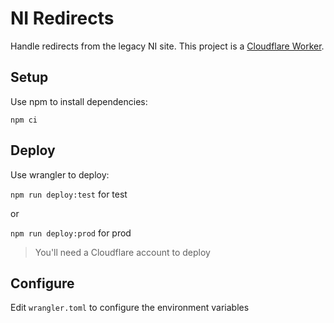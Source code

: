 # NI Redirects

Handle redirects from the legacy NI site. This project is a [Cloudflare Worker](https://developers.cloudflare.com/workers/).

## Setup

Use npm to install dependencies:

`npm ci`

## Deploy

Use wrangler to deploy:

`npm run deploy:test` for test

or

`npm run deploy:prod` for prod

> You'll need a Cloudflare account to deploy

## Configure

Edit `wrangler.toml` to configure the environment variables